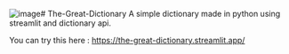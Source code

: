 ![image](https://github.com/user-attachments/assets/924075eb-b48d-446c-99bb-bdb771f8ee14)# The-Great-Dictionary
 A simple dictionary made in python using streamlit and dictionary api.

You can try this here : https://the-great-dictionary.streamlit.app/
